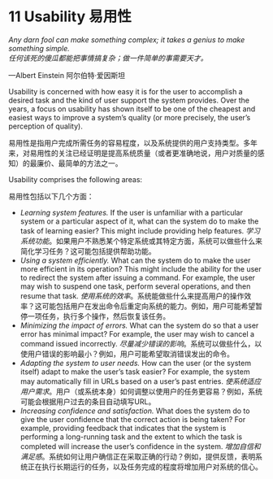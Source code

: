 11 Usability 易用性
===

<!--https://blog.csdn.net/susemm/article/details/122770702-->

_Any darn fool can make something complex; it takes a genius to make something simple._  
_任何该死的傻瓜都能把事情搞复杂；做一件简单的事需要天才。_  

—Albert Einstein 阿尔伯特·爱因斯坦

Usability is concerned with how easy it is for the user to accomplish a desired task and the kind of user support the system provides. Over the years, a focus on usability has shown itself to be one of the cheapest and easiest ways to improve a system’s quality (or more precisely, the user’s perception of quality).

易用性是指用户完成所需任务的容易程度，以及系统提供的用户支持类型。多年来，对易用性的关注已经证明是提高系统质量（或者更准确地说，用户对质量的感知）的最廉价、最简单的方法之一。

Usability comprises the following areas:

易用性包括以下几个方面：

* _Learning system features._ If the user is unfamiliar with a particular system or a particular aspect of it, what can the system do to make the task of learning easier? This might include providing help features.
   _学习系统功能_。如果用户不熟悉某个特定系统或其特定方面，系统可以做些什么来简化学习任务？这可能包括提供帮助功能。
* _Using a system efficiently._ What can the system do to make the user more efficient in its operation? This might include the ability for the user to redirect the system after issuing a command. For example, the user may wish to suspend one task, perform several operations, and then resume that task.
   _使用系统的效率_。系统能做些什么来提高用户的操作效率？这可能包括用户在发出命令后重定向系统的能力。例如，用户可能希望暂停一项任务，执行多个操作，然后恢复该任务。
* _Minimizing the impact of errors._ What can the system do so that a user error has minimal impact? For example, the user may wish to cancel a command issued incorrectly.
   _尽量减少错误的影响_。系统可以做些什么，以使用户错误的影响最小？例如，用户可能希望取消错误发出的命令。
* _Adapting the system to user needs._ How can the user (or the system itself) adapt to make the user’s task easier? For example, the system may automatically fill in URLs based on a user’s past entries.
   _使系统适应用户需求_。用户（或系统本身）如何调整以使用户的任务更容易？例如，系统可能会根据用户过去的条目自动填写URL。
* _Increasing confidence and satisfaction._ What does the system do to give the user confidence that the correct action is being taken? For example, providing feedback that indicates that the system is performing a long-running task and the extent to which the task is completed will increase the user’s confidence in the system.
   _增加自信和满足感_。系统如何让用户确信正在采取正确的行动？例如，提供反馈，表明系统正在执行长期运行的任务，以及任务完成的程度将增加用户对系统的信心。
